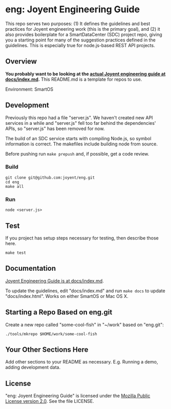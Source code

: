 <!--
    This Source Code Form is subject to the terms of the Mozilla Public
    License, v. 2.0. If a copy of the MPL was not distributed with this
    file, You can obtain one at http://mozilla.org/MPL/2.0/.
-->

<!--
    Copyright (c) 2014, Joyent, Inc.
-->

# eng: Joyent Engineering Guide

This repo serves two purposes: (1) It defines the guidelines and best
practices for Joyent engineering work (this is the primary goal), and (2) it
also provides boilerplate for a SmartDataCenter (SDC) project repo, giving you
a starting point for many of the suggestion practices defined in the guidelines.
This is especially true for node.js-based REST API projects.

## Overview

**You probably want to be looking at the
[actual Joyent engineering guide at docs/index.md](docs/index.md).**
This README.md is a template for repos to use.

Environment: SmartOS


## Development

Previously this repo had a file "server.js". We haven't created new API
services in a while and "server.js" fell too far behind the
dependencies' APIs, so "server.js" has been removed for now.

The build of an SDC service starts with compiling Node.js, so symbol
information is correct. The makefiles include building node from source.

Before pushing run `make prepush` and, if possible, get a code review.

### Build

    git clone git@github.com:joyent/eng.git
    cd eng
    make all

### Run

    node <server.js>


## Test

If you project has setup steps necessary for testing, then describe those
here.

    make test


## Documentation

[Joyent Engineering Guide is at docs/index.md](docs/index.md).

To update the guidelines, edit "docs/index.md" and run `make docs`
to update "docs/index.html". Works on either SmartOS or Mac OS X.


## Starting a Repo Based on eng.git

Create a new repo called "some-cool-fish" in "~/work" based on
"eng.git":

    ./tools/mkrepo $HOME/work/some-cool-fish


## Your Other Sections Here

Add other sections to your README as necessary. E.g. Running a demo, adding
development data.


## License

"eng: Joyent Engineering Guide" is licensed under the
[Mozilla Public License version 2.0](http://mozilla.org/MPL/2.0/).
See the file LICENSE.
